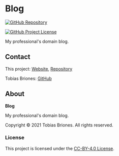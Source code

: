 # Blog

[![GitHub Repository](https://raw.githubusercontent.com/tobiasbriones/general-images/main/example-projects/badges/ep-gh-repo-badge.svg)](https://github.com/tobiasbriones/blog)

[![GitHub Project License](https://img.shields.io/github/license/tobiasbriones/blog.svg?style=flat-square)](https://github.com/tobiasbriones/blog/blob/main/LICENSE)

My professional's domain blog.

## Contact

This project: [Website](https://blog.mathsoftware.engineer),
[Repository](https://github.com/tobiasbriones/blog)

Tobias Briones: [GitHub](https://github.com/tobiasbriones)

## About

**Blog**

My professional's domain blog.

Copyright © 2021 Tobias Briones. All rights reserved.

### License

This project is licensed under the [CC-BY-4.0 License](./LICENSE).
